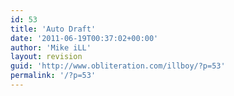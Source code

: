 ```yaml
---
id: 53
title: 'Auto Draft'
date: '2011-06-19T00:37:02+00:00'
author: 'Mike iLL'
layout: revision
guid: 'http://www.obliteration.com/illboy/?p=53'
permalink: '/?p=53'
---
```


